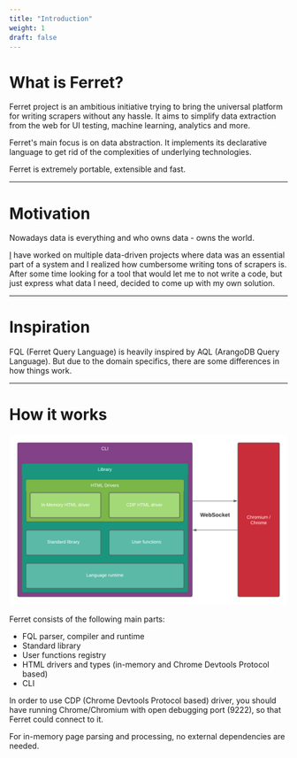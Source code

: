 ```yaml
---
title: "Introduction"
weight: 1
draft: false
---
```


# What is Ferret?
Ferret project is an ambitious initiative trying to bring the universal platform for writing scrapers without any hassle. It aims to simplify data extraction from the web for UI testing, machine learning, analytics and more.    
      
Ferret's main focus is on data abstraction. It implements its declarative language to get rid of the complexities of underlying technologies. 

Ferret is extremely portable, extensible and fast.

<hr />

# Motivation
Nowadays data is everything and who owns data - owns the world.

[I](https://github.com/ziflex) have worked on multiple data-driven projects where data was an essential part of a system and I realized how cumbersome writing tons of scrapers is.   
After some time looking for a tool that would let me to not write a code, but just express what data I need, decided to come up with my own solution.

<hr />

# Inspiration
FQL (Ferret Query Language) is heavily inspired by AQL (ArangoDB Query Language).
But due to the domain specifics, there are some differences in how things work.

<hr />

# How it works

<img src="/img/design.png"  />

Ferret consists of the following main parts:
- FQL parser, compiler and runtime
- Standard library
- User functions registry
- HTML drivers and types (in-memory and Chrome Devtools Protocol based)
- CLI

In order to use CDP (Chrome Devtools Protocol based) driver, you should have running Chrome/Chromium with open debugging port (9222), so that Ferret could connect to it.

For in-memory page parsing and processing, no external dependencies are needed.
